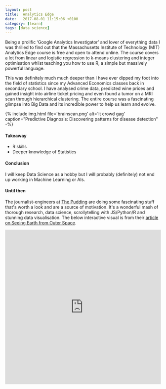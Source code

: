 ```yaml
---
layout: post
title:  Analytics Edge
date:   2017-08-01 11:15:06 +0100
category: [learn]
tags: [data science]
---
```

Being a prolific ‘Google Analytics Investigator’ and lover of everything data I was thrilled to find out that the Massachusetts Institute of Technology (MIT) Analytics Edge course is free and open to attend online. The course covers a lot from linear and logistic regression to k-means clustering and integer optimisation whilst teaching you how to use R, a simple but massively powerful language.

This was definitely much much deeper than I have ever dipped my foot into the field of statistics since my Advanced Economics classes back in secondary school. I have analysed crime data, predicted wine prices and gained insight into airline ticket pricing and even found a tumor on a MRI scan through hierarchical clustering. The entire course was a fascinating glimpse into Big Data and its incredible power to help us learn and evolve.


{% include img.html file='brainscan.png' alt='it crowd gag'
caption="Predictive Diagnosis: Discovering patterns for disease detection" -%}

#### Takeaway
- R skills
- Deeper knowledge of Statistics

#### Conclusion
I will keep Data Science as a hobby but I will probably (definitely) not end up working in Machine Learning or AIs.

#### Until then
The journalist-engineers at [The Pudding](https://pudding.cool/) are doing some fascinating stuff that's worth a look and are a source of motivation. It's a wonderful mash of thorough research, data science, scrollytelling with JS/Python/R and stunning data visualisation. The below interactive visual is from their [article on Seeing Earth from Outer Space](https://pudding.cool/2017/10/satellites/).

<div style="max-height:500px"><iframe allowfullscreen="" frameborder="0" height="500px" scrolling="no" src="https://gfycat.com/ifr/AlarmingEvergreenDartfrog" width="100%"></iframe></div>